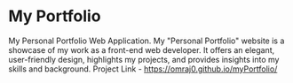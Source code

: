 # My Portfolio
My Personal Portfolio Web Application.
My "Personal Portfolio" website is a showcase of my work as a front-end web developer. It offers an elegant, user-friendly design, highlights my projects, and provides insights into my skills and background.
Project Link - https://omraj0.github.io/myPortfolio/
